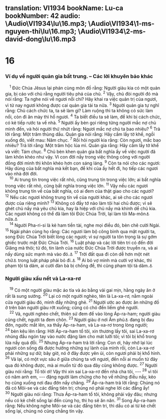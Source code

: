 translation: VI1934
bookName: Lu-ca 
bookNumber: 42
audio: \Audio\VI1934\lu\16.mp3; \Audio\VI1934\1-ms-nguyen-thi\lu\16.mp3; \Audio\VI1934\2-ms-david-dong\lu\16.mp3
-------

<div class="title"><h1>16</h1><h3>Ví dụ về người quản gia bất trung. – Các lời khuyên bảo khác</h3></div>
<span class="verse lu_16_1"> <sup>1</sup> Đức Chúa Jêsus lại phán cùng môn đồ rằng: Người giàu kia có một quản gia, bị cáo với chủ rằng người tiêu phá của chủ. </span>
<span class="verse lu_16_2"><sup>2</sup> Vậy, chủ đòi người đó mà nói rằng: Ta nghe nói về ngươi nỗi chi? Hãy khai ra việc quản trị của ngươi, vì từ nay ngươi không được cai quản gia tài ta nữa. </span>
<span class="verse lu_16_3"><sup>3</sup> Người quản gia tự nghĩ rằng: Chủ cách chức ta, ta sẽ làm gì? Làm ruộng thì ta không có sức làm nổi, còn đi ăn mày thì hổ ngươi. </span>
<span class="verse lu_16_4"><sup>4</sup> Ta biết điều ta sẽ làm, để khi bị cách chức, có kẻ tiếp rước ta về nhà. </span>
<span class="verse lu_16_5"><sup>5</sup> Người ấy bèn gọi riêng từng người mắc nợ chủ mình đến, và hỏi người thứ nhứt rằng: Ngươi mắc nợ chủ ta bao nhiêu? </span>
<span class="verse lu_16_6"><sup>6</sup> Trả lời rằng: Một trăm thùng dầu. Quản gia nói rằng: Hãy cầm lấy tờ khế, ngồi xuống đó, viết mau: Năm chục. </span>
<span class="verse lu_16_7"><sup>7</sup> Rồi hỏi người kia rằng: Còn ngươi, mắc bao nhiêu? Trả lời rằng: Một trăm hộc lúa mì. Quản gia rằng: Hãy cầm lấy tờ khế và viết: Tám chục. </span>
<span class="verse lu_16_8"><sup>8</sup> Chủ bèn khen quản gia bất nghĩa ấy về việc người đã làm khôn khéo như vậy. Vì con đời nầy trong việc thông công với người đồng đời mình thì khôn khéo hơn con sáng láng. </span>
<span class="verse lu_16_9"><sup>9</sup> Còn ta nói cho các ngươi: Hãy dùng của bất nghĩa mà kết bạn, để khi của ấy hết đi, họ tiếp các ngươi vào nhà đời đời. <br/></span>
<span class="verse lu_16_10"> <sup>10</sup> Ai trung tín trong việc rất nhỏ, cũng trung tín trong việc lớn; ai bất nghĩa trong việc rất nhỏ, cũng bất nghĩa trong việc lớn. </span>
<span class="verse lu_16_11"><sup>11</sup> Vậy nếu các ngươi không trung tín về của bất nghĩa, có ai đem của thật giao cho các ngươi? </span>
<span class="verse lu_16_12"><sup>12</sup> Nếu các ngươi không trung tín về của người khác, ai sẽ cho các ngươi được của riêng mình? </span>
<span class="verse lu_16_13"><sup>13</sup> Không có đầy tớ nào làm tôi hai chủ được; vì sẽ ghét chủ nầy mà yêu chủ kia, hay là hiệp với chủ nầy mà khinh dể chủ kia. Các ngươi không có thể đã làm tôi Đức Chúa Trời, lại làm tôi Ma-môn<a data-toggle="tooltip" data-placement="bottom" title="Xem chú thích ở Mat 6:24">⚓</a> nữa.<a data-toggle="tooltip" data-placement="bottom" title="Mat 6:24">⚓</a><br/></span>
<span class="verse lu_16_14"> <sup>14</sup> Người Pha-ri-si là kẻ ham tiền tài, nghe mọi điều đó, bèn chê cười Ngài. </span>
<span class="verse lu_16_15"><sup>15</sup> Ngài phán cùng họ rằng: Các ngươi làm bộ công bình qua mặt người ta, song Đức Chúa Trời biết lòng các ngươi; vì sự người ta tôn trọng là sự gớm ghiếc trước mặt Đức Chúa Trời. </span>
<span class="verse lu_16_16"><sup>16</sup> Luật pháp và các lời tiên tri có đến đời Giăng mà thôi; từ đó, tin lành của nước Đức Chúa Trời được truyền ra, và ai nấy dùng sức mạnh mà vào đó.<a data-toggle="tooltip" data-placement="bottom" title="Mat 11:12-13">⚓</a></span>
<span class="verse lu_16_17"><sup>17</sup> Trời đất qua đi còn dễ hơn một nét chữ<a data-toggle="tooltip" data-placement="bottom" title="Ctd: một dấu phẩy">⚓</a> trong luật pháp phải bỏ đi.<a data-toggle="tooltip" data-placement="bottom" title="Mat 5:18">⚓</a></span>
<span class="verse lu_16_18"><sup>18</sup> Ai bỏ vợ mình mà cưới vợ khác, thì phạm tội tà dâm, ai cưới đàn bà bị chồng để, thì cũng phạm tội tà dâm.<a data-toggle="tooltip" data-placement="bottom" title="Mat 5:32; 1Co 7:10-11">⚓</a><br/></span>
<div class="title"><h3>Người giàu xấu nết và La-xa-rơ</h3></div>
<span class="verse lu_16_19"> <sup>19</sup> Có một người giàu mặc áo tía và áo bằng vải gai mịn, hằng ngày ăn ở rất là sung sướng. </span>
<span class="verse lu_16_20"><sup>20</sup> Lại có một người nghèo, tên là La-xa-rơ, nằm ngoài cửa người giàu đó, mình đầy những ghẻ. </span>
<span class="verse lu_16_21"><sup>21</sup> Người ước ao được ăn những đồ ở trên bàn người giàu rớt xuống; cũng có chó đến liếm ghẻ người. <br/></span>
<span class="verse lu_16_22"> <sup>22</sup> Vả, người nghèo chết, thiên sứ đem để vào lòng Áp-ra-ham; người giàu cũng chết, người ta đem chôn. </span>
<span class="verse lu_16_23"><sup>23</sup> Người giàu ở nơi Âm phủ<a data-toggle="tooltip" data-placement="bottom" title="Nguyên văn là Hadès, theo ý người Gờ-réc là nơi người chết ở">⚓</a> đang bị đau đớn, ngước mắt lên, xa thấy Áp-ra-ham, và La-xa-rơ trong lòng người; </span>
<span class="verse lu_16_24"><sup>24</sup> bèn kêu lên rằng: Hỡi Áp-ra-ham tổ tôi, xin thương lấy tôi, sai La-xa-rơ nhúng đầu ngón tay vào nước đặng làm cho mát lưỡi tôi; vì tôi bị khổ trong lửa nầy quá đỗi. </span>
<span class="verse lu_16_25"><sup>25</sup> Nhưng Áp-ra-ham trả lời rằng: Con ơi, hãy nhớ lại lúc ngươi còn sống đã được hưởng những sự lành của mình rồi, còn La-xa-rơ phải những sự dữ; bây giờ, nó ở đây được yên ủi, còn ngươi phải bị khổ hình. </span>
<span class="verse lu_16_26"><sup>26</sup> Vả lại, có một vực sâu ở giữa chúng ta với ngươi, đến nỗi ai muốn từ đây qua đó không được, mà ai muốn từ đó qua đây cũng không được. </span>
<span class="verse lu_16_27"><sup>27</sup> Người giàu nói rằng: Tổ tôi ơi! Vậy thì xin sai La-xa-rơ đến nhà cha tôi, --- </span>
<span class="verse lu_16_28"><sup>28</sup> vì tôi có năm anh em, --- đặng người làm chứng cho họ về những điều nầy, kẻo họ cũng xuống nơi đau đớn nầy chăng. </span>
<span class="verse lu_16_29"><sup>29</sup> Áp-ra-ham trả lời rằng: Chúng nó đã có Môi-se và các đấng tiên tri; chúng nó phải nghe lời các đấng ấy! </span>
<span class="verse lu_16_30"><sup>30</sup> Người giàu nói rằng: Thưa Áp-ra-ham tổ tôi, không phải vậy đâu; nhưng nếu có kẻ chết sống lại đến cùng họ, thì họ sẽ ăn năn. </span>
<span class="verse lu_16_31"><sup>31</sup> Song Áp-ra-ham rằng: Nếu không nghe Môi-se và các đấng tiên tri, thì dầu có ai từ kẻ chết sống lại, chúng nó cũng chẳng tin vậy. <br/></span>
